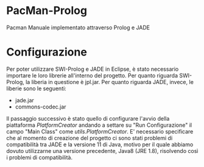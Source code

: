# PacMan-Prolog
Pacman Manuale implementato attraverso Prolog e JADE

# Configurazione
Per poter utilizzare SWI-Prolog e JADE in Eclipse, è stato necessario importare le loro librerie all'interno del progetto.
Per quanto riguarda SWI-Prolog, la liberia in questione è jpl.jar.
Per quanto riguarda JADE, invece, le liberie sono le seguenti:

- jade.jar
- commons-codec.jar

Il passaggio successivo è stato quello di configurare l'avvio della piattaforma *PlatformCreator* andando a settare su "Run Configurazione" il campo "Main Class" come *utils.PlatformCreator*.
E' necessario specificare che al momento di creazione del progetto ci sono stati problemi di compatibilità tra JADE e la versione 11 di Java, motivo per il quale abbiamo dovuto utilizzarne una versione precedente, Java8 (JRE 1.8), risolvendo così i problemi di compatibilità.
